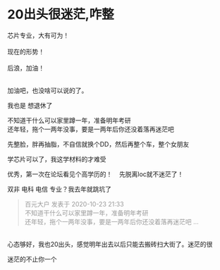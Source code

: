 # 20出头很迷茫,咋整


芯片专业，大有可为！<br />
<br />
现在的形势！<br />
<br />
后浪，加油！<br />
<br />
<img src="static/image/smiley/default/lol.gif" smilieid="12" border="0" alt="" /><img src="static/image/smiley/default/lol.gif" smilieid="12" border="0" alt="" /><img src="static/image/smiley/default/lol.gif" smilieid="12" border="0" alt="" />

加油吧，也没啥可以说的了。

我也是 想退休了

不知道干什么可以家里蹲一年，准备明年考研<br />
还年轻，拖个一两年没事，要是一两年后你还没着落再迷茫吧

先整脸，胖再抽脂，不自信就换个DD，然后再整个车，整个女朋友

学芯片可以了，我这学材料的才难受

优秀，第一次在论坛看见个高学历的！&nbsp; &nbsp; 先脱离loc就不迷茫了！

双非 电科 电信 专业？我去年就跳坑了 <img src="static/image/smiley/yct/010.gif" smilieid="41" border="0" alt="" />

<div class="quote"><blockquote><font color="#999999">百元大户 发表于 2020-10-23 21:33</font><br />
<font color="#999999">不知道干什么可以家里蹲一年，准备明年考研<br />
还年轻，拖个一两年没事，要是一两年后你还没着落再迷茫吧 ...</font></blockquote></div><br />
心态够好，我也20出头，感觉明年出去以后只能去搬砖扫大街了。迷茫的很

迷茫的不止你一个
